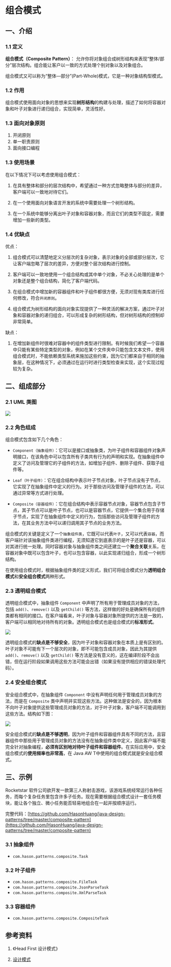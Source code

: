 # 组合模式

## 一、介绍

### 1.1 定义

**组合模式（Composite Pattern）**： 允许你将对象组合成树形结构来表现“整体/部分”层次结构。组合能让客户以一致的方式处理个别对象以及对象组合。

组合模式又可以称为“整体—部分”(Part-Whole)模式，它是一种对象结构型模式。

### 1.2 作用

组合模式使用面向对象的思想来实现**树形结构**的构建与处理，描述了如何将容器对象和叶子对象进行递归组合，实现简单，灵活性好。

### 1.3 面向对象原则

1. 开闭原则
2. 单一职责原则
3. 面向接口编程

### 1.3 使用场景

在以下情况下可以考虑使用组合模式：

1. 在具有整体和部分的层次结构中，希望通过一种方式忽略整体与部分的差异，客户端可以一致地对待它们。

2. 在一个使用面向对象语言开发的系统中需要处理一个树形结构。

3. 在一个系统中能够分离出叶子对象和容器对象，而且它们的类型不固定，需要增加一些新的类型。

### 1.4 优缺点

优点：

1. 组合模式可以清楚地定义分层次的复杂对象，表示对象的全部或部分层次，它让客户端忽略了层次的差异，方便对整个层次结构进行控制。

2. 客户端可以一致地使用一个组合结构或其中单个对象，不必关心处理的是单个对象还是整个组合结构，简化了客户端代码。

3. 在组合模式中增加新的容器组件和叶子组件都很方便，无须对现有类库进行任何修改，符合`开闭原则`。

4. 组合模式为树形结构的面向对象实现提供了一种灵活的解决方案，通过叶子对象和容器对象的递归组合，可以形成复杂的树形结构，但对树形结构的控制却非常简单。

缺点：

1. 在增加新组件时很难对容器中的组件类型进行限制。有时候我们希望一个容器中只能有某些特定类型的对象，例如在某个文件夹中只能包含文本文件，使用组合模式时，不能依赖类型系统来施加这些约束，因为它们都来自于相同的抽象层，在这种情况下，必须通过在运行时进行类型检查来实现，这个实现过程较为复杂。

## 二、组成部分

### 2.1 UML 类图

![](../images/1547049868584.png)

### 2.2 角色组成

组合模式包含如下几个角色：

- `Component（抽象组件）`：它可以是接口或抽象类，为叶子组件和容器组件对象声明接口，在该角色中可以包含所有子类共有行为的声明和实现。在抽象组件中定义了访问及管理它的子组件的方法，如增加子组件、删除子组件、获取子组件等。

- `Leaf（叶子组件）`：它在组合结构中表示叶子节点对象，叶子节点没有子节点，它实现了在抽象组件中定义的行为。对于那些访问及管理子组件的方法，可以通过异常等方式进行处理。

- `Composite（容器组件）`：它在组合结构中表示容器节点对象，容器节点包含子节点，其子节点可以是叶子节点，也可以是容器节点，它提供一个集合用于存储子节点，实现了在抽象组件中定义的行为，包括那些访问及管理子组件的方法，在其业务方法中可以递归调用其子节点的业务方法。

组合模式的关键是定义了一个`抽象组件类`，它既可以代表`叶子`，又可以代表`容器`，而客户端针对该抽象组件类进行编程，无须知道它到底表示的是叶子还是容器，可以对其进行统一处理。同时容器对象与抽象组件类之间还建立一个**聚合关联**关系，在容器对象中既可以包含叶子，也可以包含容器，以此实现递归组合，形成一个树形结构。

在使用组合模式时，根据抽象组件类的定义形式，我们可将组合模式分为**透明组合模式**和**安全组合模式**两种形式。

### 2.3 透明组合模式

透明组合模式中，抽象组件 `Component` 中声明了所有用于管理成员对象的方法，包括 `add()`、`remove()` 以及 `getChild()` 等方法，这样做的好处是确保所有的组件类都有相同的接口。在客户端看来，叶子对象与容器对象所提供的方法是一致的，客户端可以相同地对待所有的对象。透明组合模式也是组合模式的**标准形式**。

![](../images/1547049889384.png)

透明组合模式的**缺点是不够安全**，因为叶子对象和容器对象在本质上是有区别的。叶子对象不可能有下一个层次的对象，即不可能包含成员对象，因此为其提供 `add()`、`remove()` 以及 `getChild()` 等方法是没有意义的，这在编译阶段不会出错，但在运行阶段如果调用这些方法可能会出错（如果没有提供相应的错误处理代码）。

### 2.4 安全组合模式

安全组合模式中，在抽象组件 `Component` 中没有声明任何用于管理成员对象的方法，而是在 `Composite` 类中声明并实现这些方法。这种做法是安全的，因为根本不向叶子对象提供这些管理成员对象的方法，对于叶子对象，客户端不可能调用到这些方法。结构如下图：

![](../images/1547049909184.png)

安全组合模式的**缺点是不够透明**，因为叶子组件和容器组件具有不同的方法，且容器组件中那些用于管理成员对象的方法没有在抽象组件类中定义，因此客户端不能完全针对抽象编程，**必须有区别地对待叶子组件和容器组件**。在实际应用中，安全组合模式的**使用频率也非常高**，在 Java AW T中使用的组合模式就是安全组合模式。

## 三、示例

Rocketstar 软件公司欲开发一款第三人称射击游戏，该游戏系统经常运行各种任务，而每个复杂任务里包含许多子任务。现在需要根据组合模式设计一套任务模块，能让各个独立、微小任务能否轻易地组合在一起并按顺序运行。

完整代码：[https://github.com/HasonHuang/java-design-patterns/tree/master/composite-pattern](https://github.com/HasonHuang/java-design-patterns/tree/master/composite-pattern)

### 3.1 抽象组件

- `com.hason.patterns.composite.Task`

### 3.2 叶子组件

- `com.hason.patterns.composite.FileTask`
- `com.hason.patterns.composite.JsonParseTask`
- `com.hason.patterns.composite.XmlParseTask`

### 3.3 容器组件

- `com.hason.patterns.composite.CompositeTask`

## 参考资料

1.  《Head First 设计模式》

2.  [设计模式](http://gof.quanke.name/)

